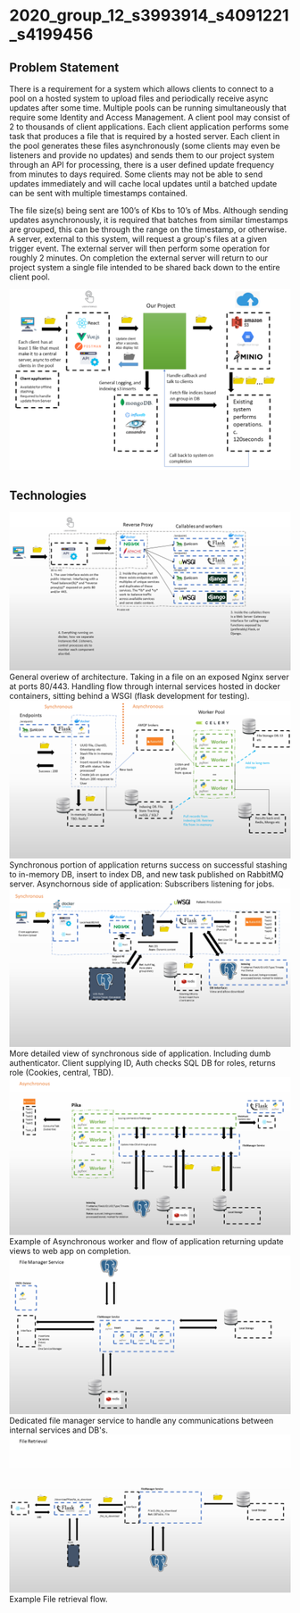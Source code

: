 # 2020_group_12_s3993914_s4091221_s4199456

## Problem Statement
There is a requirement for a system which allows clients to connect to a pool on a hosted system to upload files and periodically receive async updates after some time. Multiple pools can be running simultaneously that require some Identity and Access Management. A client pool may consist of 2 to thousands of client applications. Each client application performs some task that produces a file that is required by a hosted server. Each client in the pool generates these files asynchronously (some clients may even be listeners and provide no updates) and sends them to our project system through an API for processing, there is a user defined update frequency from minutes to days required. Some clients may not be able to send updates immediately and will cache local updates until a batched update can be sent with multiple timestamps contained. 

The file size(s) being sent are 100’s of Kbs to 10’s of Mbs. Although sending updates asynchronously, it is required that batches from similar timestamps are grouped, this can be through the range on the timestamp, or otherwise. A server, external to this system, will request a group's files at a given trigger event. The external server will then perform some operation for roughly 2 minutes. On completion the external server will return to our project system a single file intended to be shared back down to the entire client pool. 
	
![Architecture](Archi_overview.png)


## Technologies

![Architecture1](Architecture-1.png)
General overiew of architecture. Taking in a file on an exposed Nginx server at ports 80/443. Handling flow through internal services hosted in docker containers, sitting behind a WSGI (flask development for testing).
![Architecture2](Architecture-2.png)
Synchronous portion of application returns success on successful stashing to in-memory DB, insert to index DB, and new task published on RabbitMQ server. Asynchornous side of application: Subscribers listening for jobs.
![Architecture3](Architecture-3.png)
More detailed view of synchronous side of application. Including dumb authenticator. Client supplying ID, Auth checks SQL DB for roles, returns role (Cookies, central, TBD).
![Architecture4](Architecture-4.png)
Example of Asynchronous worker and flow of application returning update views to web app on completion.
![Architecture5](Architecture-5.png)
Dedicated file manager service to handle any communications between internal services and DB's.
![Architecture6](Architecture-6.png)
Example File retrieval flow.
